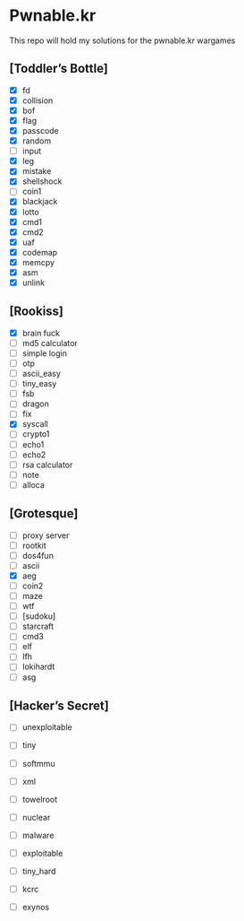 # Pwnable.kr

This repo will hold my solutions for the pwnable.kr wargames

## [Toddler’s Bottle]
- [x] fd
- [x] collision
- [x] bof
- [x] flag
- [x] passcode
- [x] random
- [ ] input
- [x] leg
- [x] mistake
- [x] shellshock
- [ ] coin1
- [x] blackjack
- [x] lotto
- [x] cmd1
- [x] cmd2
- [x] uaf
- [x] codemap
- [x] memcpy
- [x] asm
- [x] unlink

## [Rookiss]
- [x] brain fuck
- [ ] md5 calculator
- [ ] simple login
- [ ] otp
- [ ] ascii_easy
- [ ] tiny_easy
- [ ] fsb
- [ ] dragon
- [ ] fix
- [x] syscall
- [ ] crypto1
- [ ] echo1
- [ ] echo2
- [ ] rsa calculator
- [ ] note
- [ ] alloca

## [Grotesque]
- [ ] proxy server
- [ ] rootkit
- [ ] dos4fun
- [ ] ascii
- [x] aeg
- [ ] coin2
- [ ] maze
- [ ] wtf
- [ ] [sudoku]
- [ ] starcraft
- [ ] cmd3
- [ ] elf
- [ ] lfh
- [ ] lokihardt
- [ ] asg

## [Hacker’s Secret]
- [ ] unexploitable
- [ ] tiny
- [ ] softmmu
- [ ] xml
- [ ] towelroot
- [ ] nuclear
- [ ] malware
- [ ] exploitable
- [ ] tiny_hard
- [ ] kcrc
- [ ] exynos

